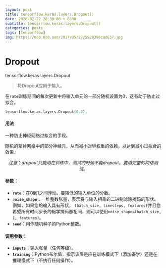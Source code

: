 ```yaml
---
layout: post
title: tensorflow.keras.layers.Dropout()
date: 2020-02-22 20:30:00 + 0800
subtitle: tensorflow.keras.layers.Dropout()
categories: posts
tags: [tensorflow]
img: https://ooo.0o0.ooo/2017/05/27/5929398cad637.jpg
---
```


# Dropout

tensorflow.keras.layers.Dropout

> 将Dropout应用于输入。

在`rate`训练期间的每次更新中将输入单元的一部分随机设置为0，这有助于防止过拟合。

```python
tensorflow.keras.layers.Dropout(0.2),
```

#### 用法

一种防止神经网络过拟合的手段。

随机的拿掉网络中的部分神经元，从而减小对W权重的依赖，以达到减小过拟合的效果。

$$
注意：dropout只能用在训练中，测试的时候不能dropout，要用完整的网络测试。
$$

#### 参数：

-   **`rate`**：在0到1之间浮动。要降低的输入单位的分数。
-   **`noise_shape`**：一维整数张量，表示将与输入相乘的二进制滤除掩码的形状。例如，如果您的输入具有形状， `(batch_size, timesteps, features)`并且您希望所有时间步长的辍学掩码都相同，则可以使用`noise_shape=(batch_size, 1, features)`。
-   **`seed`**：用作随机种子的Python整数。

#### 调用参数：

-   **`inputs`**：输入张量（任何等级）。
-   **`training`**：Python布尔值，指示该层是应在训练模式下（添加辍学）还是在推理模式下（不执行任何操作）。